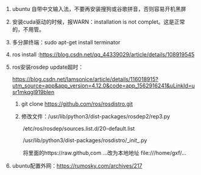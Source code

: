 1. ubuntu 自带中文输入法，不要再安装搜狗或谷歌拼音，否则容易开机黑屏

2. 安装cuda驱动的时候，报WARN：installation is not complet。这是正常的，不用管。

3. 多分屏终端：sudo apt-get install terminator

4. ros install :https://blog.csdn.net/qq_44339029/article/details/108919545

5. ros安装rosdep update超时：

   https://blog.csdn.net/Iamsonice/article/details/116018915?utm_source=app&app_version=4.12.0&code=app_1562916241&uLinkId=usr1mkqgl919blen

   

   1. git clone https://github.com/ros/rosdistro.git

   2. 修改文件：/usr/lib/python3/dist-packages/rosdep2/rep3.py 

      ​					/etc/ros/rosdep/sources.list.d/20-default.list

      ​					/usr/lib/python3/dist-packages/rosdistro/\__init__.py

      ​				将里面的https://raw.github,com ...改为本地地址 file:///home/gxf/...

6. ubuntu配置外网：https://rumosky.com/archives/217

   